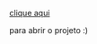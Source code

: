    <p><a class="link" href="https://annasilva1.github.io/Pokedex/">clique aqui</a></p> <p>para abrir o projeto :)</p> 
